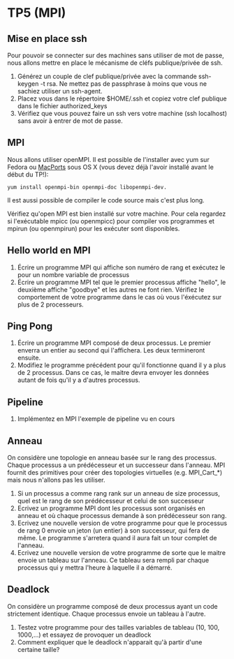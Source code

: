 # TP5 (MPI)

## Mise en place ssh
Pour pouvoir se connecter sur des machines sans utiliser de mot de passe, nous allons mettre en place le mécanisme de cléfs publique/privée de ssh.

1. Générez un couple de clef publique/privée avec la commande ssh-keygen -t rsa. Ne mettez pas de passphrase à moins que vous ne sachiez utiliser un ssh-agent.
2. Placez vous dans le répertoire $HOME/.ssh et copiez votre clef publique dans le fichier authorized_keys
3. Vérifiez que vous pouvez faire un ssh vers votre machine (ssh localhost) sans avoir à entrer de mot de passe. 

## MPI
Nous allons utiliser openMPI. Il est possible de l'installer avec yum sur Fedora ou [MacPorts](https://www.macports.org) sous OS X (vous devez déjà l'avoir installé avant le début du TP!):

    yum install openmpi-bin openmpi-doc libopenmpi-dev.

Il est aussi possible de compiler le code source mais c'est plus long.

Vérifiez qu'open MPI est bien installé sur votre machine. Pour cela regardez si l'exécutable mpicc (ou openmpicc) pour compiler vos programmes et mpirun (ou openmpirun) pour les exécuter sont disponibles.

## Hello world en MPI
1. Écrire un programme MPI qui affiche son numéro de rang et exécutez le pour un nombre variable de processus
2. Écrire un programme MPI tel que le premier processus affiche "hello", le deuxième affiche "goodbye" et les autres ne font rien. Vérifiez le comportement de votre programme dans le cas où vous l'éxécutez sur plus de 2 processeurs.

## Ping Pong
1. Écrire un programme MPI composé de deux processus. Le premier enverra un entier au second qui l'affichera. Les deux termineront ensuite.
2. Modifiez le programme précédent pour qu'il fonctionne quand il y a plus de 2 processus. Dans ce cas, le maitre devra envoyer les données autant de fois qu'il y a d'autres processus.

## Pipeline
1. Implémentez en MPI l'exemple de pipeline vu en cours

## Anneau
On considère une topologie en anneau basée sur le rang des processus. Chaque processus a un prédécesseur et un successeur dans l'anneau. MPI fournit des primitives pour créer des topologies virtuelles (e.g. MPI_Cart_*) mais nous n'allons pas les utiliser.
1. Si un processus a comme rang rank sur un anneau de size processus, quel est le rang de son prédécesseur et celui de son successeur
2. Ecrivez un programme MPI dont les processus sont organisés en anneau et où chaque processus demande à son prédécesseur son rang.
3. Ecrivez une nouvelle version de votre programme pour que le processus de rang 0 envoie un jeton (un entier) à son successeur, qui fera de même. Le programme s'arretera quand il aura fait un tour complet de l'anneau.
4. Ecrivez une nouvelle version de votre programme de sorte que le maitre envoie un tableau sur l'anneau. Ce tableau sera rempli par chaque processus qui y mettra l'heure à laquelle il a démarré.

## Deadlock
On considère un programme composé de deux processus ayant un code strictement identique. Chaque processus envoie un tableau à l'autre.
1. Testez votre programme pour des tailles variables de tableau (10, 100, 1000,...) et essayez de provoquer un deadlock
2. Comment expliquer que le deadlock n'apparait qu'à partir d'une certaine taille?